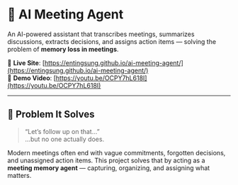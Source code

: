 # 🤖 AI Meeting Agent

An AI-powered assistant that transcribes meetings, summarizes discussions, extracts decisions, and assigns action items — solving the problem of **memory loss in meetings**.

🔗 **Live Site**: [https://entingsung.github.io/ai-meeting-agent/](https://entingsung.github.io/ai-meeting-agent/)  
🎥 **Demo Video**: [https://youtu.be/OCPY7hL618I](https://youtu.be/OCPY7hL618I)

---

## 🧩 Problem It Solves

> “Let’s follow up on that...”  
> ...but no one actually does.

Modern meetings often end with vague commitments, forgotten decisions, and unassigned action items. This project solves that by acting as a **meeting memory agent** — capturing, organizing, and assigning what matters.
